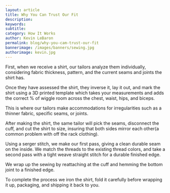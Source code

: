 ```yaml
--- 
layout: article
title: Why You Can Trust Our Fit
description:
keywords:
subtitle: 
category: How It Works
author: Kevin LeBaron
permalink: blog/why-you-cam-trust-our-fit
bannerimage: /images/banners/sewing.jpg
authorimage: kevin.jpg
---
```


First, when we receive a shirt, our tailors analyze them individually, considering fabric thickness, pattern, and the current seams and joints the shirt has.

Once they have assessed the shirt, they inverse it, lay it out, and mark the shirt using a 3D printed template which takes your measurements and adds the correct % of wiggle room across the chest, waist, hips, and biceps.

This is where our tailors make accommodations for irregularities such as a thinner fabric, specific seams, or joints.

After making the shirt, the same tailor will pick the seams, disconnect the cuff, and cut the shirt to size, insuring that both sides mirror each other(a common problem with off the rack clothing).

Using a serger stitch, we make our first pass, giving a clean durable seam on the inside. We match the threads to the existing thread colors, and take a second pass with a tight weave straight stitch for a durable finished edge.

We wrap up  the sewing by reattaching at the cuff and hemming the bottom joint to a finished edge.

To complete the process we iron the shirt, fold it carefully before wrapping it up, packaging, and shipping it back to you. 